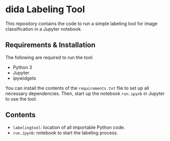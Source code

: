 # dida Labeling Tool

This repository contains the code to run a simple labeling tool for image classification in a Jupyter notebook.

<!-- It accompanies [this article](ADD-LINK) in the dida blog. -->

## Requirements & Installation
The following are required to run the tool:
- Python 3
- Jupyter
- ipywidgets

You can install the contents of the `requirements.txt` file to set up all necessary dependencies.
Then, start up the notebook `run.ipynb` in Jupyter to use the tool.

## Contents

- `labelingtool`: location of all importable Python code.
- `run.ipynb`: notebook to start the labeling process.